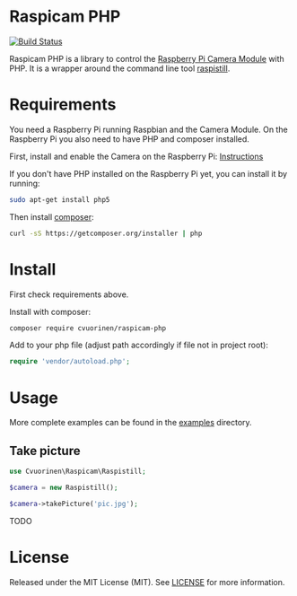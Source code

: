 # Raspicam PHP

[![Build Status](https://travis-ci.org/cvuorinen/raspicam-php.svg?branch=master)](https://travis-ci.org/cvuorinen/raspicam-php)

Raspicam PHP is a library to control the [Raspberry Pi Camera Module](https://www.raspberrypi.org/documentation/raspbian/applications/camera.md) with PHP. It is a wrapper around the command line tool [raspistill](https://www.raspberrypi.org/documentation/usage/camera/raspicam/raspistill.md).

# Requirements

You need a Raspberry Pi running Raspbian and the Camera Module.
On the Raspberry Pi you also need to have PHP and composer installed.

First, install and enable the Camera on the Raspberry Pi: [Instructions](https://www.raspberrypi.org/documentation/configuration/camera.md)

If you don't have PHP installed on the Raspberry Pi yet, you can install it by running:

```bash
sudo apt-get install php5
```

Then install [composer](https://getcomposer.org/doc/00-intro.md#installation-linux-unix-osx):

```bash
curl -sS https://getcomposer.org/installer | php
```

# Install

First check requirements above.

Install with composer:

```bash
composer require cvuorinen/raspicam-php
```

Add to your php file (adjust path accordingly if file not in project root):

```php
require 'vendor/autoload.php';
```

# Usage

More complete examples can be found in the [examples](examples) directory.

## Take picture

```php
use Cvuorinen\Raspicam\Raspistill;

$camera = new Raspistill();

$camera->takePicture('pic.jpg');
```

TODO

# License

Released under the MIT License (MIT).
See [LICENSE](LICENSE) for more information.

